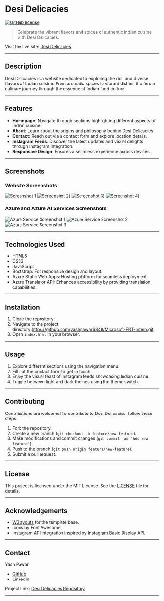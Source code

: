 # Desi Delicacies

[![GitHub license](https://img.shields.io/badge/license-MIT-blue.svg)](https://github.com/yashpawar6849/Microsoft-FRT-Intern/blob/master/LICENSE)

> Celebrate the vibrant flavors and spices of authentic Indian cuisine with Desi Delicacies.

Visit the live site: [Desi Delicacies](https://black-forest-02091a610.5.azurestaticapps.net/)

---

## Description

Desi Delicacies is a website dedicated to exploring the rich and diverse flavors of Indian cuisine. From aromatic spices to vibrant dishes, it offers a culinary journey through the essence of Indian food culture.

---

## Features

- **Homepage**: Navigate through sections highlighting different aspects of Indian cuisine.
- **About**: Learn about the origins and philosophy behind Desi Delicacies.
- **Contact**: Reach out via a contact form and explore location details.
- **Instagram Feeds**: Discover the latest updates and visual delights through Instagram integration.
- **Responsive Design**: Ensures a seamless experience across devices.

---

## Screenshots

### Website Screenshots
![Screenshot 1](https://github.com/yashpawar6849/Microsoft-FRT-Intern/blob/main/Screenshot%20(611).png)
![Screenshot 2](https://github.com/yashpawar6849/Microsoft-FRT-Intern/blob/main/Screenshot%20(613).png))
![Screenshot 3](https://github.com/yashpawar6849/Microsoft-FRT-Intern/blob/main/Screenshot%20(614).png))
![Screenshot 4](https://github.com/yashpawar6849/Microsoft-FRT-Intern/blob/main/Screenshot%20(615).png))


### Azure and Azure AI Services Screenshots
![Azure Service Screenshot 1](https://github.com/yashpawar6849/Microsoft-FRT-Intern/blob/main/Screenshot%20(619).png)
![Azure Service Screenshot 2](https://github.com/yashpawar6849/Microsoft-FRT-Intern/blob/main/Screenshot%20(620).png)
![Azure Service Screenshot 3](https://github.com/yashpawar6849/Microsoft-FRT-Intern/blob/main/Screenshot%20(621).png)

---

## Technologies Used

- HTML5
- CSS3
- JavaScript
- Bootstrap: For responsive design and layout.
- Azure Static Web Apps: Hosting platform for seamless deployment.
- Azure Translator API: Enhances accessibility by providing translation capabilities.

---

## Installation

1. Clone the repository:
2. Navigate to the project directory:https://github.com/yashpawar6849/Microsoft-FRT-Intern.git
3. Open `index.html` in your browser.

---

## Usage

1. Explore different sections using the navigation menu.
2. Fill out the contact form to get in touch.
3. Enjoy the visual feast of Instagram feeds showcasing Indian cuisine.
4. Toggle between light and dark themes using the theme switch.

---

## Contributing

Contributions are welcome! To contribute to Desi Delicacies, follow these steps:

1. Fork the repository.
2. Create a new branch (`git checkout -b feature/new-feature`).
3. Make modifications and commit changes (`git commit -am 'Add new feature'`).
4. Push to the branch (`git push origin feature/new-feature`).
5. Submit a pull request.

---

## License

This project is licensed under the MIT License. See the [LICENSE](LICENSE) file for details.

---

## Acknowledgements

- [W3layouts](http://w3layouts.com) for the template base.
- Icons by Font Awesome.
- Instagram API integration inspired by [Instagram Basic Display API](https://developers.facebook.com/docs/instagram-basic-display-api/).

---

## Contact

Yash Pawar  
- [GitHub](https://github.com/yashpawar6849)  
- [LinkedIn](https://www.linkedin.com/in/yash-sanjivkumar-pawar-862702287/)

Project Link: [Desi Delicacies Repository](https://github.com/yashpawar6849/Microsoft-FRT-Intern)

---

